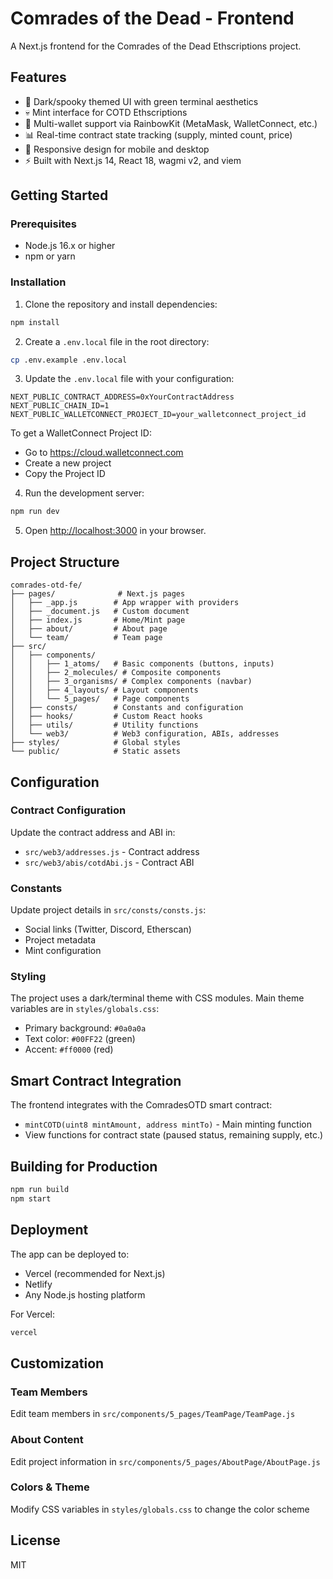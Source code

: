 # Comrades of the Dead - Frontend

A Next.js frontend for the Comrades of the Dead Ethscriptions project.

## Features

- 🎨 Dark/spooky themed UI with green terminal aesthetics
- 💀 Mint interface for COTD Ethscriptions
- 🔗 Multi-wallet support via RainbowKit (MetaMask, WalletConnect, etc.)
- 📊 Real-time contract state tracking (supply, minted count, price)
- 📱 Responsive design for mobile and desktop
- ⚡ Built with Next.js 14, React 18, wagmi v2, and viem

## Getting Started

### Prerequisites

- Node.js 16.x or higher
- npm or yarn

### Installation

1. Clone the repository and install dependencies:

```bash
npm install
```

2. Create a `.env.local` file in the root directory:

```bash
cp .env.example .env.local
```

3. Update the `.env.local` file with your configuration:

```env
NEXT_PUBLIC_CONTRACT_ADDRESS=0xYourContractAddress
NEXT_PUBLIC_CHAIN_ID=1
NEXT_PUBLIC_WALLETCONNECT_PROJECT_ID=your_walletconnect_project_id
```

To get a WalletConnect Project ID:
- Go to https://cloud.walletconnect.com
- Create a new project
- Copy the Project ID

4. Run the development server:

```bash
npm run dev
```

5. Open [http://localhost:3000](http://localhost:3000) in your browser.

## Project Structure

```
comrades-otd-fe/
├── pages/              # Next.js pages
│   ├── _app.js        # App wrapper with providers
│   ├── _document.js   # Custom document
│   ├── index.js       # Home/Mint page
│   ├── about/         # About page
│   └── team/          # Team page
├── src/
│   ├── components/
│   │   ├── 1_atoms/   # Basic components (buttons, inputs)
│   │   ├── 2_molecules/ # Composite components
│   │   ├── 3_organisms/ # Complex components (navbar)
│   │   ├── 4_layouts/ # Layout components
│   │   └── 5_pages/   # Page components
│   ├── consts/        # Constants and configuration
│   ├── hooks/         # Custom React hooks
│   ├── utils/         # Utility functions
│   └── web3/          # Web3 configuration, ABIs, addresses
├── styles/            # Global styles
└── public/            # Static assets

```

## Configuration

### Contract Configuration

Update the contract address and ABI in:
- `src/web3/addresses.js` - Contract address
- `src/web3/abis/cotdAbi.js` - Contract ABI

### Constants

Update project details in `src/consts/consts.js`:
- Social links (Twitter, Discord, Etherscan)
- Project metadata
- Mint configuration

### Styling

The project uses a dark/terminal theme with CSS modules. Main theme variables are in `styles/globals.css`:
- Primary background: `#0a0a0a`
- Text color: `#00FF22` (green)
- Accent: `#ff0000` (red)

## Smart Contract Integration

The frontend integrates with the ComradesOTD smart contract:
- `mintCOTD(uint8 mintAmount, address mintTo)` - Main minting function
- View functions for contract state (paused status, remaining supply, etc.)

## Building for Production

```bash
npm run build
npm start
```

## Deployment

The app can be deployed to:
- Vercel (recommended for Next.js)
- Netlify
- Any Node.js hosting platform

For Vercel:
```bash
vercel
```

## Customization

### Team Members

Edit team members in `src/components/5_pages/TeamPage/TeamPage.js`

### About Content

Edit project information in `src/components/5_pages/AboutPage/AboutPage.js`

### Colors & Theme

Modify CSS variables in `styles/globals.css` to change the color scheme

## License

MIT
